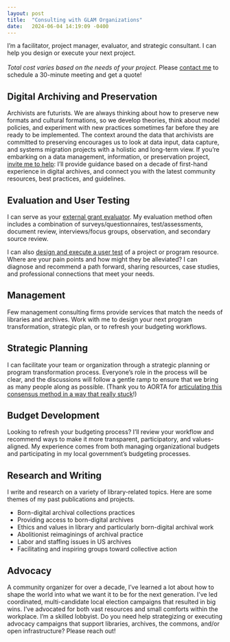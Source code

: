 ```yaml
---
layout: post
title:  "Consulting with GLAM Organizations"
date:   2024-06-04 14:19:09 -0400
---
```

I’m a facilitator, project manager, evaluator, and strategic consultant. I can help you design or execute your next project. <br><br>
_Total cost varies based on the needs of your project._ Please [contact me](mailto:redstart.works@gmail.com) to schedule a 30-minute meeting and get a quote!

Digital Archiving and Preservation
-----------

Archivists are futurists. We are always thinking about how to preserve new formats and cultural formations, so we develop theories, think about model policies, and experiment with new practices sometimes far before they are ready to be implemented. The context around the data that archivists are committed to preserving encourages us to look at data input, data capture, and systems migration projects with a holistic and long-term view. If you’re embarking on a data management, information, or preservation project, [invite me to help](https://www.nature.com/articles/d41586-023-03935-1): I’ll provide guidance based on a decade of first-hand experience in digital archives, and connect you with the latest community resources, best practices, and guidelines.

Evaluation and User Testing
-----------

I can serve as your [external grant evaluator](https://www.imls.gov/research-evaluation/evaluation-resources). My evaluation method often includes a combination of surveys/questionnaires, test/assessments, document review, interviews/focus groups, observation, and secondary source review.

I can also [design and execute a user test](https://osf.io/mrw9a/) of a project or program resource. Where are your pain points and how might they be alleviated? I can diagnose and recommend a path forward, sharing resources, case studies, and professional connections that meet your needs.

Management
-----------
Few management consulting firms provide services that match the needs of libraries and archives. Work with me to design your next program transformation, strategic plan, or to refresh your budgeting workflows.

Strategic Planning
-----------
I can facilitate your team or organization through a strategic planning or program transformation process. Everyone’s role in the process will be clear, and the discussions will follow a gentle ramp to ensure that we bring as many people along as possible. (Thank you to AORTA for [articulating this consensus method in a way that really stuck](https://aorta.coop/fundamentals-materials)!)

Budget Development
-----------
Looking to refresh your budgeting process? I’ll review your workflow and recommend ways to make it more transparent, participatory, and values-aligned. My experience comes from both managing organizational budgets and participating in my local government’s budgeting processes.

Research and Writing
-----------
I write and research on a variety of library-related topics. Here are some themes of my past publications and projects. <br>

* Born-digital archival collections practices
* Providing access to born-digital archives
* Ethics and values in library and particularly born-digital archival work
* Abolitionist reimaginings of archival practice
* Labor and staffing issues in US archives
* Facilitating and inspiring groups toward collective action

Advocacy
-------
A community organizer for over a decade, I’ve learned a lot about how to shape the world into what we want it to be for the next generation. I’ve led coordinated, multi-candidate local election campaigns that resulted in big wins. I’ve advocated for both vast resources and small comforts within the workplace. I’m a skilled lobbyist. Do you need help strategizing or executing advocacy campaigns that support libraries, archives, the commons, and/or open infrastructure? Please reach out!